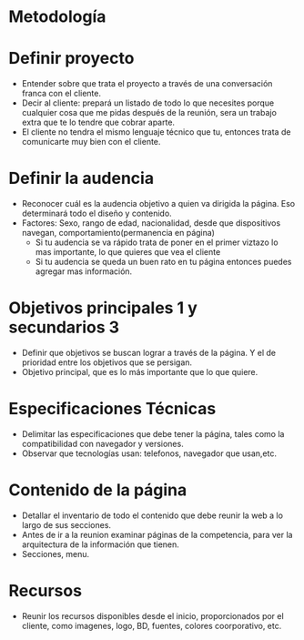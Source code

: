 # Metodología

# Definir proyecto
* Entender sobre que trata el proyecto a través de una conversación franca con el cliente.
* Decir al cliente: prepará un listado de todo lo que necesites porque cualquier cosa que me pidas después de la reunión, sera un trabajo extra que te lo tendre que cobrar aparte.
* El cliente no tendra el mismo lenguaje técnico que tu, entonces trata de comunicarte muy bien con el cliente.

# Definir la audencia
* Reconocer cuál es la audencia objetivo a quien va dirigida la página. Eso determinará todo el diseño y contenido.
* Factores: Sexo, rango de edad, nacionalidad, desde que dispositivos navegan, comportamiento(permanencia en página)
    - Si tu audencia se va rápido trata de poner en el primer viztazo lo mas importante, lo que quieres que vea el cliente
    - Si tu audencia se queda un buen rato en tu página entonces puedes agregar mas información.
    
# Objetivos principales 1 y secundarios 3
* Definir que objetivos se buscan lograr a través de la página. Y el de prioridad entre los objetivos que se persigan.
* Objetivo principal, que es lo más importante que lo que quiere.

# Especificaciones Técnicas
* Delimitar las especificaciones que debe tener la página, tales como la compatibilidad con navegador y versiones.
* Observar que tecnologías usan: telefonos, navegador que usan,etc.

# Contenido de la página
* Detallar el inventario de todo el contenido que debe reunir la web a lo largo de sus secciones.
* Antes de ir a la reunion examinar páginas de la competencia, para ver la arquitectura de la información que tienen.
* Secciones, menu.

# Recursos
* Reunir los recursos disponibles desde el inicio, proporcionados por el cliente, como imagenes, logo, BD, fuentes, colores coorporativo, etc.






 
